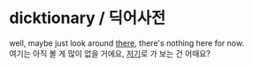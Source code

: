 # dicktionary / 딕어사전
well, maybe just look around [there](https://annyeong-one.github.io/dicktionary/), there's nothing here for now. \
여기는 아직 볼 게 많이 없을 거에요, [저기](https://annyeong-one.github.io/dicktionary/)로 가 보는 건 어때요?
